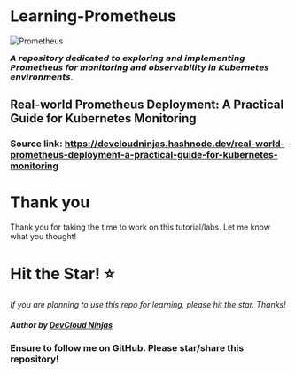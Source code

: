 # Learning-Prometheus

![Prometheus](https://imgur.com/EZe96QW.png)

𝘼 𝙧𝙚𝙥𝙤𝙨𝙞𝙩𝙤𝙧𝙮 𝙙𝙚𝙙𝙞𝙘𝙖𝙩𝙚𝙙 𝙩𝙤 𝙚𝙭𝙥𝙡𝙤𝙧𝙞𝙣𝙜 𝙖𝙣𝙙 𝙞𝙢𝙥𝙡𝙚𝙢𝙚𝙣𝙩𝙞𝙣𝙜 𝙋𝙧𝙤𝙢𝙚𝙩𝙝𝙚𝙪𝙨 𝙛𝙤𝙧 𝙢𝙤𝙣𝙞𝙩𝙤𝙧𝙞𝙣𝙜 𝙖𝙣𝙙 𝙤𝙗𝙨𝙚𝙧𝙫𝙖𝙗𝙞𝙡𝙞𝙩𝙮 𝙞𝙣 𝙆𝙪𝙗𝙚𝙧𝙣𝙚𝙩𝙚𝙨 𝙚𝙣𝙫𝙞𝙧𝙤𝙣𝙢𝙚𝙣𝙩𝙨.

## Real-world Prometheus Deployment: A Practical Guide for Kubernetes Monitoring

### Source link: https://devcloudninjas.hashnode.dev/real-world-prometheus-deployment-a-practical-guide-for-kubernetes-monitoring

# Thank you
Thank you for taking the time to work on this tutorial/labs. Let me know what you thought!

# Hit the Star! ⭐

_If you are planning to use this repo for learning, please hit the star. Thanks!_

##### Author by [DevCloud Ninjas](https://github.com/DevCloudNinjas)

### Ensure to follow me on GitHub. Please star/share this repository!
